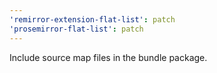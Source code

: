 ```yaml
---
'remirror-extension-flat-list': patch
'prosemirror-flat-list': patch
---
```


Include source map files in the bundle package.
